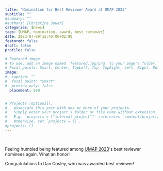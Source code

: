 ```yaml
---
title: "Nomination for Best Reviewer Award at UMAP 2023"
subtitle: ""
#summary: ""
#authors: [Christine Bauer]
categories: [news]
tags: [UMAP, nomination, award, best reviewer]
date: 2023-07-09T12:40:00+02:00
featured: false
draft: false
profile: false

# Featured image
# To use, add an image named `featured.jpg/png` to your page's folder.
# Focal points: Smart, Center, TopLeft, Top, TopRight, Left, Right, BottomLeft, Bottom, BottomRight.
image:
#  caption: ""
#  focal_point: "Smart"
#  preview_only: false
  placement: 500


# Projects (optional).
#   Associate this post with one or more of your projects.
#   Simply enter your project's folder or file name without extension.
#   E.g. `projects = ["internal-project"]` references `content/project/deep-learning/index.md`.
#   Otherwise, set `projects = []`.
#projects: []
---
```


<br>

Feeling humbled being featured among [UMAP 2023](https://www.um.org/umap2023/)'s best reviewer nominees again. What an honor!

Congratulations to Dan Cosley, who was awarded best reviewer!